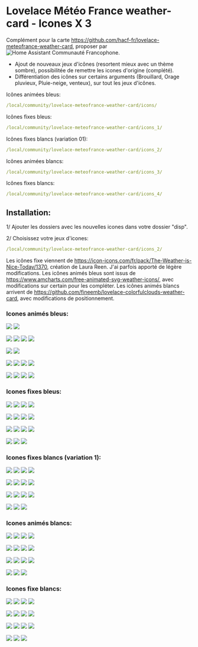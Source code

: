 # Lovelace Météo France weather-card - Icones X 3

Complément pour la carte https://github.com/hacf-fr/lovelace-meteofrance-weather-card, proposer par ![Home Assistant Communauté Francophone](https://hacf.fr/).


- Ajout de nouveaux jeux d'icônes (resortent mieux avec un thème sombre), possibilitée de remettre les icones d'origine (complété).
- Différentiation des icônes sur certains arguments (Brouillard, Orage pluvieux, Pluie-neige, venteux), sur tout les jeux d'icônes.

Icônes animées bleus: 
```yaml
/local/community/lovelace-meteofrance-weather-card/icons/ 
```

Icônes fixes bleus: 
```yaml
/local/community/lovelace-meteofrance-weather-card/icons_1/ 
```

Icônes fixes blancs (variation 01): 
```yaml
/local/community/lovelace-meteofrance-weather-card/icons_2/ 
```

Icônes animées blancs: 
```yaml
/local/community/lovelace-meteofrance-weather-card/icons_3/ 
```

Icônes fixes blancs: 
```yaml
/local/community/lovelace-meteofrance-weather-card/icons_4/ 
```


## Installation:

1/ Ajouter les dossiers avec les nouvelles icones dans votre dossier "disp".

2/ Choisissez votre jeux d'icones:
```yaml
/local/community/lovelace-meteofrance-weather-card/icons_2/
```

Les icônes fixe viennent de https://icon-icons.com/fr/pack/The-Weather-is-Nice-Today/1370, création de Laura Reen. J'ai parfois apporté de légère modifications.
Les icônes animés bleus sont issus de https://www.amcharts.com/free-animated-svg-weather-icons/, avec modifications sur certain pour les compléter.
Les icônes animés blancs arrivent de https://github.com/fineemb/lovelace-colorfulclouds-weather-card, avec modifications de positionnement.

### Icones animés bleus:
![](/dist/icons/day.svg)
![](/dist/icons/night.svg)

![](/dist/icons/windy-night.svg)
![](/dist/icons/windy.svg)
![](/dist/icons/fog.svg)
![](/dist/icons/fog1.svg)


![](/dist/icons/cloudy.svg)
![](/dist/icons/cloudy-day-3.svg)

![](/dist/icons/cloudy-night-3.svg)
![](/dist/icons/lightning-rainy.svg)
![](/dist/icons/rainy-5.svg)
![](/dist/icons/rainy-6.svg)


![](/dist/icons/rainy-7.svg)
![](/dist/icons/snowy-6.svg)
![](/dist/icons/snowy-rainy.svg)
![](/dist/icons/thunder.svg)


### Icones fixes bleus:
![](/dist/icons_1/day.svg)
![](/dist/icons_1/night.svg)
![](/dist/icons_1/windy-night.svg)
![](/dist/icons_1/windy.svg)

![](/dist/icons_1/fog.svg)
![](/dist/icons_1/cloudy.svg)
![](/dist/icons_1/cloudy-day-3.svg)
![](/dist/icons_1/cloudy-night-3.svg)

![](/dist/icons_1/lightning-rainy.svg)
![](/dist/icons_1/rainy-5.svg)
![](/dist/icons_1/rainy-6.svg)
![](/dist/icons_1/rainy-7.svg)

![](/dist/icons_1/snowy-6.svg)
![](/dist/icons_1/snowy-rainy.svg)
![](/dist/icons_1/thunder.svg)


### Icones fixes blancs (variation 1):
![](/dist/icons_2/day.svg)
![](/dist/icons_2/night.svg)
![](/dist/icons_2/windy-night.svg)
![](/dist/icons_2/windy.svg)

![](/dist/icons_2/fog.svg)
![](/dist/icons_2/cloudy.svg)
![](/dist/icons_2/cloudy-day-3.svg)
![](/dist/icons_2/cloudy-night-3.svg)

![](/dist/icons_2/lightning-rainy.svg)
![](/dist/icons_2/rainy-5.svg)
![](/dist/icons_2/rainy-6.svg)
![](/dist/icons_2/rainy-7.svg)

![](/dist/icons_2/snowy-6.svg)
![](/dist/icons_2/snowy-rainy.svg)
![](/dist/icons_2/thunder.svg)


### Icones animés blancs:
![](/dist/icons_3/day.svg)
![](/dist/icons_3/night.svg)
![](/dist/icons_3/windy-night.svg)
![](/dist/icons_3/windy.svg)

![](/dist/icons_3/fog.svg)
![](/dist/icons_3/cloudy.svg)
![](/dist/icons_3/cloudy-day-3.svg)
![](/dist/icons_3/cloudy-night-3.svg)

![](/dist/icons_3/lightning-rainy.svg)
![](/dist/icons_3/rainy-5.svg)
![](/dist/icons_3/rainy-6.svg)
![](/dist/icons_3/rainy-7.svg)

![](/dist/icons_3/snowy-6.svg)
![](/dist/icons_3/snowy-rainy.svg)
![](/dist/icons_3/thunder.svg)


### Icones fixe blancs:
![](/dist/icons_4/day.svg)
![](/dist/icons_4/night.svg)
![](/dist/icons_4/windy-night.svg)
![](/dist/icons_4/windy.svg)

![](/dist/icons_4/fog.svg)
![](/dist/icons_4/cloudy.svg)
![](/dist/icons_4/cloudy-day-3.svg)
![](/dist/icons_4/cloudy-night-3.svg)

![](/dist/icons_4/lightning-rainy.svg)
![](/dist/icons_4/rainy-5.svg)
![](/dist/icons_4/rainy-6.svg)
![](/dist/icons_4/rainy-7.svg)

![](/dist/icons_4/snowy-6.svg)
![](/dist/icons_4/snowy-rainy.svg)
![](/dist/icons_4/thunder.svg)



